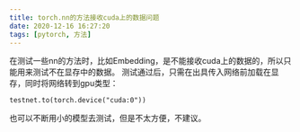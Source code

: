 ```yaml
---
title: torch.nn的方法接收cuda上的数据问题
date: 2020-12-16 16:27:20
tags: [pytorch, 方法]
---
```

在测试一些nn的方法时，比如Embedding，是不能接收cuda上的数据的，所以只能用来测试不在显存中的数据。
测试通过后，只需在出具传入网络前加载在显存，同时将网络转到gpu类型：
```
testnet.to(torch.device("cuda:0"))
```
也可以不断用小的模型去测试，但是不太方便，不建议。
